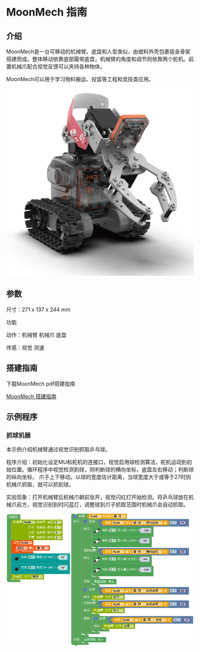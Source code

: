 # MoonMech 指南

## 介绍

MoonMech是一台可移动的机械臂。底盘和人型类似，由塑料外壳包裹钣金骨架搭建而成。整体移动依靠底部履带底盘，机械臂的角度和调节则依靠两个舵机。前置机械爪配合视觉反馈可以夹持各种物体。

MoonMech可以用于学习物料搬运、投篮等工程和竞技类应用。

![](./images/render_MoonMech.png)

## 参数

尺寸：271 x 137 x 244 mm

功能

动作：机械臂 机械爪 底盘

传感：视觉 测速

## 搭建指南

下载MoonMech pdf搭建指南

[MoonMech 搭建指南](https://github.com/mu-opensource/Morpx-docs/raw/master/MoonBot/MoonBot_Structure/docs/MoonMech_manual_en.pdf)

## 示例程序

### 抓球机器

本示例介绍机械臂通过视觉识别抓取乒乓球。

程序介绍：初始化设定MU和舵机的连接口，视觉启用球检测算法，舵机运动到初始位置。循环程序中视觉检测到球，则判断球的横向坐标，底盘左右移动；判断球的纵向坐标，
爪子上下移动。以球的宽度估计距离，当球宽度大于或等于27时则机械爪抓取，就可以抓到球。

实验现象：打开机械臂后机械爪朝前张开，视觉闪红灯开始检测。将乒乓球放在机械爪前方，视觉识别到时闪蓝灯，调整球到爪子抓取范围时机械爪会自动抓取。

![](./images/Mixly_MoonMech_grab_ball.png)